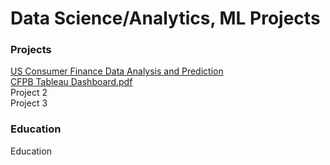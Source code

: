 # Data Science/Analytics, ML Projects 

### Projects
[US Consumer Finance Data Analysis and Prediction](https://github.com/SeungPang11/CFPB-Consumer-Finance-Data-Analysis-Visualization-and-Prediction/) <br>
[CFPB Tableau Dashboard.pdf](https://github.com/SeungPang11/SeungPang11.github.io/files/12677401/CFPB.Tableau.Dashboard.pdf)<br>
Project 2 <br>
Project 3 <be>

### Education
Education <br>


